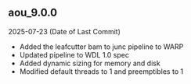 ## aou_9.0.0
2025-07-23 (Date of Last Commit)
* Added the leafcutter bam to junc pipeline to WARP
* Updated pipeline to WDL 1.0 spec
* Added dynamic sizing for memory and disk
* Modified default threads to 1 and preemptibles to 1